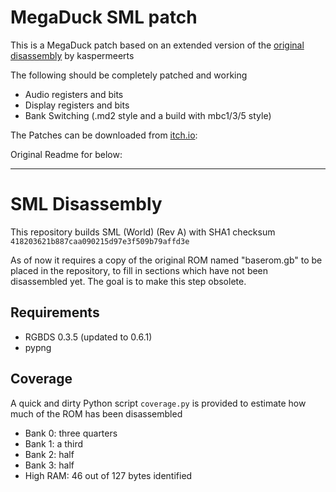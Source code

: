 # MegaDuck SML patch

This is a MegaDuck patch based on an extended version of the [original disassembly](https://github.com/kaspermeerts/supermarioland) by kaspermeerts

The following should be completely patched and working
- Audio registers and bits
- Display registers and bits
- Bank Switching (.md2 style and a build with mbc1/3/5 style)

The Patches can be downloaded from [itch.io](https://bbbbbr.itch.io/mega-duck-patch-for-super-mario-land-game-boy):


Original Readme for below:

---------------------------------

# SML Disassembly

This repository builds SML (World) (Rev A) with SHA1 checksum `418203621b887caa090215d97e3f509b79affd3e`

As of now it requires a copy of the original ROM named "baserom.gb" to be placed in the repository, to fill in sections which have not been disassembled yet. The goal is to make this step obsolete.


## Requirements

* RGBDS 0.3.5 (updated to 0.6.1)
* pypng

## Coverage

A quick and dirty Python script `coverage.py` is provided to estimate how much of the ROM has been disassembled

* Bank 0: three quarters
* Bank 1: a third
* Bank 2: half
* Bank 3: half
* High RAM: 46 out of 127 bytes identified

